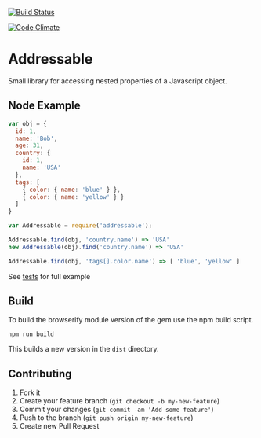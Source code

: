 [![Build Status](https://travis-ci.org/RoleModel/addressable.svg?branch=master)](https://travis-ci.org/RoleModel/addressable)

[![Code Climate](https://codeclimate.com/github/RoleModel/addressable/badges/gpa.svg)](https://codeclimate.com/github/RoleModel/addressable)

# Addressable

Small library for accessing nested properties of a Javascript object.

## Node Example

```js
var obj = {
  id: 1,
  name: 'Bob',
  age: 31,
  country: {
    id: 1,
    name: 'USA'
  },
  tags: [
    { color: { name: 'blue' } },
    { color: { name: 'yellow' } }
  ]
}

var Addressable = require('addressable');

Addressable.find(obj, 'country.name') => 'USA'
new Addressable(obj).find('country.name') => 'USA'

Addressable.find(obj, 'tags[].color.name') => [ 'blue', 'yellow' ]
```

See [tests](spec/addressable_spec.js) for full example

## Build

To build the browserify module version of the gem use the npm build script.

```
npm run build
```

This builds a new version in the `dist` directory.

## Contributing

1. Fork it
2. Create your feature branch (`git checkout -b my-new-feature`)
3. Commit your changes (`git commit -am 'Add some feature'`)
4. Push to the branch (`git push origin my-new-feature`)
5. Create new Pull Request

